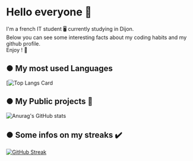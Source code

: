 # Hello everyone 🖖

I'm a french IT student 🖥️ currently studying in Dijon.<br/>
Below you can see some interesting facts about my coding habits and my github profile.<br/>
Enjoy ! 🎊

## ● My most used Languages
[![Top Langs Card](https://github-readme-stats.vercel.app/api/top-langs/?username=BaKo52&layout=compact&theme=tokyonight&hide=pascal)

## ● My Public projects 📖
![Anurag's GitHub stats](https://github-readme-stats.vercel.app/api?username=Bako52&show_icons=true&theme=tokyonight)

## ● Some infos on my streaks ✔️
[![GitHub Streak](https://github-readme-streak-stats.herokuapp.com/?user=BaKo52&theme=tokyonight)](https://git.io/streak-stats)

